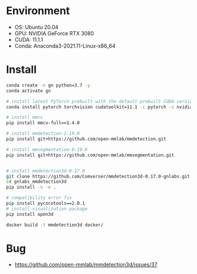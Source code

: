 # Environment

-   OS: Ubuntu 20.04
-   GPU: NVIDIA GeForce RTX 3080
-   CUDA: 11.1.1
-   Conda: Anaconda3-2021.11-Linux-x86_64

# Install

```bash
conda create -n gn python=3.7 -y
conda activate gn

# install latest PyTorch prebuilt with the default prebuilt CUDA version (usually the latest)
conda install pytorch torchvision cudatoolkit=11.1 -c pytorch -c nvidia

# install mmcv
pip install mmcv-full==1.4.0

# install mmdetection-2.19.0
pip install git+https://github.com/open-mmlab/mmdetection.git

# install mmsegmentation-0.19.0
pip install git+https://github.com/open-mmlab/mmsegmentation.git


# install mmdetection3d-0.17.0
git clone https://github.com/Comverser/mmdetection3d-0.17.0-gnlabs.git
cd gnlabs_mmdetection3d
pip install -v -e .

# compatibility error fix
pip install pycocotools==2.0.1
# install visualization package
pip install open3d
```

```bash
docker build -t mmdetection3d docker/
```

# Bug

-   https://github.com/open-mmlab/mmdetection3d/issues/37

